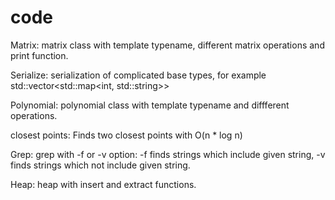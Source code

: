 # code

Matrix:
matrix class with template typename, different matrix operations and print function.

Serialize: serialization of complicated base types, for example std::vector<std::map<int, std::string>>

Polynomial: polynomial class with template typename and diffferent operations.

closest points:
Finds two closest points with O(n * log n)

Grep:
grep with -f or -v option: -f finds strings which include given string, -v finds strings which not include given string.

Heap:
heap with insert and extract functions.
